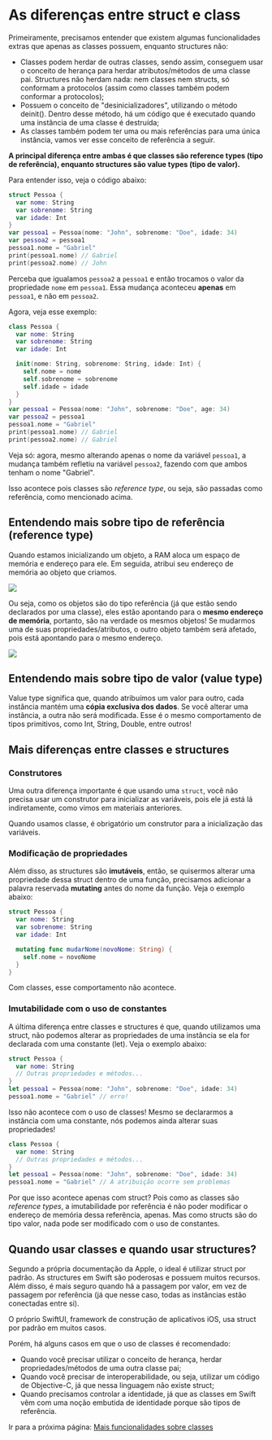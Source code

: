 # As diferenças entre struct e class

Primeiramente, precisamos entender que existem algumas funcionalidades extras que apenas as classes possuem, enquanto structures não:

- Classes podem herdar de outras classes, sendo assim, conseguem usar o conceito de herança para herdar atributos/métodos de uma classe pai. Structures não herdam nada: nem classes nem structs, só conformam a protocolos (assim como classes também podem conformar a protocolos);
- Possuem o conceito de "desinicializadores", utilizando o método deinit(). Dentro desse método, há um código que é executado quando uma instância de uma classe é destruída;
- As classes também podem ter uma ou mais referências para uma única instância, vamos ver esse conceito de referência a seguir.

**A principal diferença entre ambas é que classes são reference types (tipo de referência), enquanto structures são value types (tipo de valor).**

Para entender isso, veja o código abaixo:

```swift
struct Pessoa {
  var nome: String
  var sobrenome: String
  var idade: Int
}
var pessoa1 = Pessoa(nome: "John", sobrenome: "Doe", idade: 34)
var pessoa2 = pessoa1
pessoa1.nome = "Gabriel"
print(pessoa1.nome) // Gabriel
print(pessoa2.nome) // John
```

Perceba que igualamos `pessoa2` a `pessoa1` e então trocamos o valor da propriedade `nome` em `pessoa1`. Essa mudança aconteceu **apenas** em `pessoa1`, e não em `pessoa2`.

Agora, veja esse exemplo:

```swift
class Pessoa {
  var nome: String
  var sobrenome: String
  var idade: Int

  init(nome: String, sobrenome: String, idade: Int) {
    self.nome = nome
    self.sobrenome = sobrenome
    self.idade = idade
  }
}
var pessoa1 = Pessoa(nome: "John", sobrenome: "Doe", age: 34)
var pessoa2 = pessoa1
pessoa1.nome = "Gabriel"
print(pessoa1.nome) // Gabriel
print(pessoa2.nome) // Gabriel
```

Veja só: agora, mesmo alterando apenas o nome da variável `pessoa1`, a mudança também refletiu na variável `pessoa2`, fazendo com que ambos tenham o nome "Gabriel".

Isso acontece pois classes são *reference type*, ou seja, são passadas como referência, como mencionado acima.

## Entendendo mais sobre tipo de referência (reference type)

Quando estamos inicializando um objeto, a RAM aloca um espaço de memória e endereço para ele. Em seguida, atribui seu endereço de memória ao objeto que criamos.

<img src="https://www.alura.com.br/artigos/assets/ios-swift-classes-struct-diferencas-usar/img1.png">

Ou seja, como os objetos são do tipo referência (já que estão sendo declarados por uma classe), eles estão apontando para o **mesmo endereço de memória**, portanto, são na verdade os mesmos objetos! Se mudarmos uma de suas propriedades/atributos, o outro objeto também será afetado, pois está apontando para o mesmo endereço.

<img src="https://www.alura.com.br/artigos/assets/ios-swift-classes-struct-diferencas-usar/img2.png">

## Entendendo mais sobre tipo de valor (value type)

Value type significa que, quando atribuímos um valor para outro, cada instância mantém uma **cópia exclusiva dos dados**. Se você alterar uma instância, a outra não será modificada. Esse é o mesmo comportamento de tipos primitivos, como Int, String, Double, entre outros!

## Mais diferenças entre classes e structures

### Construtores

Uma outra diferença importante é que usando uma `struct`, você não precisa usar um construtor para inicializar as variáveis, pois ele já está lá indiretamente, como vimos em materiais anteriores.

Quando usamos classe, é obrigatório um construtor para a inicialização das variáveis.

### Modificação de propriedades

Além disso, as structures são **imutáveis**, então, se quisermos alterar uma propriedade dessa struct dentro de uma função, precisamos adicionar a palavra reservada **mutating** antes do nome da função. Veja o exemplo abaixo:

```swift
struct Pessoa {
  var nome: String
  var sobrenome: String
  var idade: Int

  mutating func mudarNome(novoNome: String) {
    self.nome = novoNome
  }
}
```

Com classes, esse comportamento não acontece.

### Imutabilidade com o uso de constantes

A última diferença entre classes e structures é que, quando utilizamos uma struct, não podemos alterar as propriedades de uma instância se ela for declarada com uma constante (let). Veja o exemplo abaixo:

```swift
struct Pessoa {
  var nome: String
  // Outras propriedades e métodos...
}
let pessoa1 = Pessoa(nome: "John", sobrenome: "Doe", idade: 34)
pessoa1.nome = "Gabriel" // erro!
```

Isso não acontece com o uso de classes! Mesmo se declararmos a instância com uma constante, nós podemos ainda alterar suas propriedades!

```swift
class Pessoa {
  var nome: String
  // Outras propriedades e métodos...
}
let pessoa1 = Pessoa(nome: "John", sobrenome: "Doe", idade: 34)
pessoa1.nome = "Gabriel" // A atribuição ocorre sem problemas
```

Por que isso acontece apenas com struct? Pois como as classes são *reference types*, a imutabilidade por referência é não poder modificar o endereço de memória dessa referência, apenas. Mas como structs são do tipo valor, nada pode ser modificado com o uso de constantes.

## Quando usar classes e quando usar structures?

Segundo a própria documentação da Apple, o ideal é utilizar struct por padrão. As structures em Swift são poderosas e possuem muitos recursos. Além disso, é mais seguro quando há a passagem por valor, em vez de passagem por referência (já que nesse caso, todas as instâncias estão conectadas entre si).

O próprio SwiftUI, framework de construção de aplicativos iOS, usa struct por padrão em muitos casos.

Porém, há alguns casos em que o uso de classes é recomendado:

- Quando você precisar utilizar o conceito de herança, herdar propriedades/métodos de uma outra classe pai;
- Quando você precisar de interoperabilidade, ou seja, utilizar um código de Objective-C, já que nessa linguagem não existe struct;
- Quando precisamos controlar a identidade, já que as classes em Swift vêm com uma noção embutida de identidade porque são tipos de referência.

Ir para a próxima página: [Mais funcionalidades sobre classes](17-classes-avancado.md)